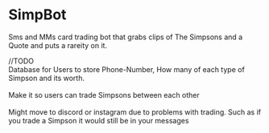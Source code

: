 # SimpBot

Sms and MMs card trading bot that grabs clips of The Simpsons and a Quote and puts a rareity on it.

//TODO<br>
Database for Users to store Phone-Number, How many of each type of Simpson and its worth.<br>
<br>
Make it so users can trade Simpsons between each other<br>
<br>
Might move to discord or instagram due to problems with trading. Such as if you trade a Simpson it would still be in your messages
